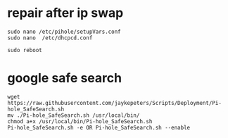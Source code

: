# repair after ip swap

    sudo nano /etc/pihole/setupVars.conf
    sudo nano  /etc/dhcpcd.conf

    sudo reboot


# google safe search
    wget https://raw.githubusercontent.com/jaykepeters/Scripts/Deployment/Pi-hole_SafeSearch.sh
    mv ./Pi-hole_SafeSearch.sh /usr/local/bin/
    chmod a+x /usr/local/bin/Pi-hole_SafeSearch.sh
    Pi-hole_SafeSearch.sh -e OR Pi-hole_SafeSearch.sh --enable